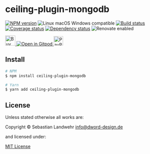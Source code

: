 <!-- TITLE/ -->
# ceiling-plugin-mongodb
<!-- /TITLE -->

<!-- BADGES/ -->
[![NPM version](https://img.shields.io/npm/v/ceiling-plugin-mongodb.svg)](https://npmjs.org/package/ceiling-plugin-mongodb)
![Linux macOS Windows compatible](https://img.shields.io/badge/os-linux%20%7C%C2%A0macos%20%7C%C2%A0windows-blue)
[![Build status](https://img.shields.io/github/workflow/status/dword-design/ceiling-plugin-mongodb/build)](https://github.com/dword-design/ceiling-plugin-mongodb/actions)
[![Coverage status](https://img.shields.io/coveralls/dword-design/ceiling-plugin-mongodb)](https://coveralls.io/github/dword-design/ceiling-plugin-mongodb)
[![Dependency status](https://img.shields.io/david/dword-design/ceiling-plugin-mongodb)](https://david-dm.org/dword-design/ceiling-plugin-mongodb)
![Renovate enabled](https://img.shields.io/badge/renovate-enabled-brightgreen)

<a href="https://www.buymeacoffee.com/dword">
  <img
    src="https://www.buymeacoffee.com/assets/img/guidelines/download-assets-sm-2.svg"
    alt="Buy Me a Coffee"
    height="32"
  >
</a><a href="https://gitpod.io/#https://github.com/dword-design/ceiling-plugin-mongodb">
  <img src="https://gitpod.io/button/open-in-gitpod.svg" alt="Open in Gitpod">
</a>
<a href="https://paypal.me/SebastianLandwehr">
  <img
    src="https://upload.wikimedia.org/wikipedia/commons/b/b5/PayPal.svg"
    alt="PayPal"
    height="30"
  >
</a>
<!-- /BADGES -->

<!-- DESCRIPTION/ -->

<!-- /DESCRIPTION -->

<!-- INSTALL/ -->
## Install

```bash
# NPM
$ npm install ceiling-plugin-mongodb

# Yarn
$ yarn add ceiling-plugin-mongodb
```
<!-- /INSTALL -->

<!-- LICENSE/ -->
## License

Unless stated otherwise all works are:

Copyright &copy; Sebastian Landwehr <info@dword-design.de>

and licensed under:

[MIT License](https://opensource.org/licenses/MIT)
<!-- /LICENSE -->
